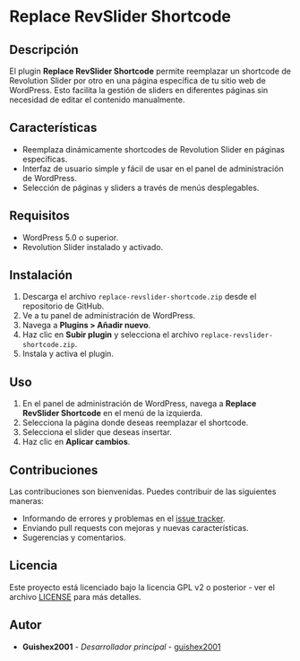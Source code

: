 # Replace RevSlider Shortcode

## Descripción

El plugin **Replace RevSlider Shortcode** permite reemplazar un shortcode de Revolution Slider por otro en una página específica de tu sitio web de WordPress. Esto facilita la gestión de sliders en diferentes páginas sin necesidad de editar el contenido manualmente.

## Características

- Reemplaza dinámicamente shortcodes de Revolution Slider en páginas específicas.
- Interfaz de usuario simple y fácil de usar en el panel de administración de WordPress.
- Selección de páginas y sliders a través de menús desplegables.

## Requisitos

- WordPress 5.0 o superior.
- Revolution Slider instalado y activado.

## Instalación

1. Descarga el archivo `replace-revslider-shortcode.zip` desde el repositorio de GitHub.
2. Ve a tu panel de administración de WordPress.
3. Navega a **Plugins > Añadir nuevo**.
4. Haz clic en **Subir plugin** y selecciona el archivo `replace-revslider-shortcode.zip`.
5. Instala y activa el plugin.

## Uso

1. En el panel de administración de WordPress, navega a **Replace RevSlider Shortcode** en el menú de la izquierda.
2. Selecciona la página donde deseas reemplazar el shortcode.
3. Selecciona el slider que deseas insertar.
4. Haz clic en **Aplicar cambios**.



## Contribuciones

Las contribuciones son bienvenidas. Puedes contribuir de las siguientes maneras:

- Informando de errores y problemas en el [issue tracker](https://github.com/guishex2001/replace-revslider-shortcode/issues).
- Enviando pull requests con mejoras y nuevas características.
- Sugerencias y comentarios.

## Licencia

Este proyecto está licenciado bajo la licencia GPL v2 o posterior - ver el archivo [LICENSE](LICENSE) para más detalles.

## Autor

- **Guishex2001** - *Desarrollador principal* - [guishex2001](https://github.com/guishex2001)
